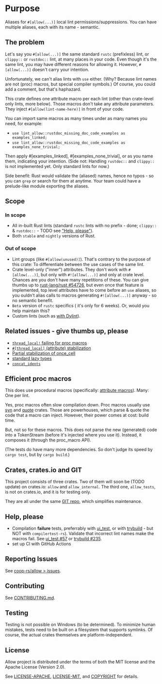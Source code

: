 # Purpose

Aliases for `#[allow(...)]` local lint permissions/suppressions. You can have multiple aliases, each
with its name - semantic.

## The problem

Let's say you `#[allow(...)]` the same standard `rustc` (prefixless) lint, or `clippy::` or
`rustdoc::` lint, at many places in your code. Even though it's the same lint, you may have
different reasons for allowing it. However, `#[allow(...)]` doesn't carry your intention.

Unfortunately, we can't alias lints with `use` either. (Why? Because lint names are not (proc)
macros, but special compiler symbols.) Of course, you could add a comment, but that's haphazard.

This crate defines one attribute macro per each lint (other than crate-level only lints, more
below). Those macros don't take any attribute parameters. They inject `#[allow(lint-name-here)]` in
front of your code.

You can import same macros as many times under as many names you need, for example:

- `use lint_allow::rustdoc_missing_doc_code_examples as examples_linked;`
- `use lint_allow::rustdoc_missing_doc_code_examples as examples_none_trivial;`

Then apply #[examples_linked], #[examples_none_trivial], or as you name them, indicating your
intention. (Side not: Handling `rustdoc::` and `clippy::` is not implemented yet. Only standard
lints for now.)

Side benefit: Rust would validate the (aliased) names, hence no typos - so you can `grep` or search
for them at anytime. Your team  could have a prelude-like module exporting the aliases.

## Scope

### In scope

- All in-built Rust lints (standard `rustc` lints with no prefix - done; `clippy::` & `rustdoc::` -
  TODO see ["Help, please"](#help-please)).
- Both `stable` and `nightly` versions of Rust.

### Out of scope

- Lint groups (like `#[allow(unused)]`). That's contrary to the purpose of this crate: To
  differentiate between the use cases of the same lint.
- Crate level-only ("inner") attributes. They don't work with `#[allow(...)]`, but only with
  `#![allow(...)]` and only at crate level. Chances are you don't have many repetitions of these.
  You can give thumbs up to [rust-lang/rust #54726](https://github.com/rust-lang/rust/issues/54726),
  but even once that feature is implemented, top level attributes have to come before an `use`
  aliases, so you ouldn't alias calls to macros generating `#![allow(...)]` anyway - so no semantic
  benefit.
- `Beta` version of `rustc` specifics ( it's only for 6 weeks). Or, would you help maintain this?
- Custom lints (such as [with
Dylint](https://blog.trailofbits.com/2021/11/09/write-rust-lints-without-forking-clippy/)).

## Related issues - give thumbs up, please

- [`thread_local!` failing for proc macros](https://github.com/rust-lang/rust/issues/66003)
- [`#[thread_local]` (attribute) stabilization](https://github.com/rust-lang/rust/issues/29594)
- [Partial stabilization of once_cell](https://github.com/rust-lang/rust/pull/105587)
- [standard lazy types](https://github.com/rust-lang/rfcs/pull/2788)
- [`concat_idents`](https://github.com/rust-lang/rust/issues/29599)

## Efficient proc macros

This does use procedural macros (specifically: [attribute
macros](https://doc.rust-lang.org/nightly/book/ch19-06-macros.html#attribute-like-macros)). Many:
One per lint.

Yes, proc macros often slow compilation down. Proc macros usually use
[syn](https://crates.io/crates/syn) and [quote](https://crates.io/crates/syn) crates. Those are
powerhouses, which parse & quote the code that a macro can inject. However, their power comes at
cost: build time.

But, not so for these macros. This does not parse the new (generated) code into a TokenStream
(before it's injected where you use it). Instead, it composes it (through the proc_macro API).

(The tests do have many more dependencies. So don't judge its speed by `cargo test`, but by `cargo
build`.)

## Crates, crates.io and GIT
This project consists of three crates. Two of them will soon be (TODO update) on crates.io: `allow`
and `allow_internal`. The third one, `allow_tests`, is not on crates.io, and it is for testing only.

They are all under the same [GIT repo](https://github.com/coop-rs/allow), which simplifies
maintenance.

## Help, please

- Compilation **failure** tests, preferrably with [ui_test](https://github.com/oli-obk/ui_test), or
  with [trybuild](https://github.com/dtolnay/trybuild) - but NOT with `compilertest-rs`). Validate
  that incorrect lint names make the macros fail. See [ui_test
  #57](https://github.com/oli-obk/ui_test/issues/57) or [trybuild
  #235](https://github.com/dtolnay/trybuild/issues/235).
- set up CI with GitHub Actions

## Reporting Issues

See [coop-rs/allow > issues](https://github.com/coop-rs/allow/issues).

## Contributing

See [CONTRIBUTING.md](CONTRIBUTING.md).

## Testing

Testing is not possible on Windows (to be determined). To minimize human mistakes, tests need to be
built on a filesystem that supports symlinks. Of course, the actual crates themselves are
platform-independent.

## License

Allow project is distributed under the terms of both the MIT license and the Apache License (Version
2.0).

See [LICENSE-APACHE](LICENSE-APACHE), [LICENSE-MIT](LICENSE-MIT), and [COPYRIGHT](COPYRIGHT) for
details.
